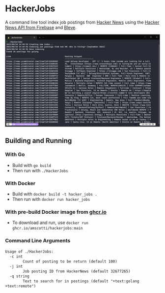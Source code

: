# HackerJobs
A command line tool index job postings from [Hacker News](https://news.ycombinator.com/) using the [Hacker News API from Firebase](https://github.com/HackerNews/API) and [Bleve](http://blevesearch.com/).


![HackerJobs Output](https://github.com/amscotti/HackerJobs/blob/main/HackerJobs.png?raw=true)

## Building and Running

### With Go
* Build with `go build`
* Then run with `./HackerJobs`

### With Docker
* Build with `docker build -t hacker_jobs . `
* Then run with `docker run hacker_jobs`

### With pre-build Docker image from [ghcr.io](https://github.com/amscotti/HackerJobs/pkgs/container/hackerjobs)
* To download and run, use `docker run ghcr.io/amscotti/hackerjobs:main`

### Command Line Arguments
```
Usage of ./HackerJobs:
  -c int
        Count of posting to be return (default 100)
  -j int
        Job posting ID from HackerNews (default 32677265)
  -q string
        Text to search for in postings (default "+text:golang +text:remote")
```